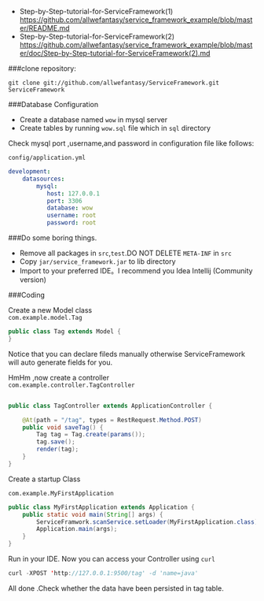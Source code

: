 
* Step-by-Step-tutorial-for-ServiceFramework(1)  https://github.com/allwefantasy/service_framework_example/blob/master/README.md
* Step-by-Step-tutorial-for-ServiceFramework(2)  https://github.com/allwefantasy/service_framework_example/blob/master/doc/Step-by-Step-tutorial-for-ServiceFramework(2).md

###clone repository:

```shell
git clone git://github.com/allwefantasy/ServiceFramework.git ServiceFramework
```


###Database Configuration
- Create a database named `wow` in mysql server
- Create tables by running `wow.sql` file which in `sql` directory

Check mysql port ,username,and password in configuration file like follows:

```
config/application.yml 
```

```yaml
development:
    datasources:
        mysql:
           host: 127.0.0.1
           port: 3306
           database: wow
           username: root
           password: root
```


###Do some boring things.

* Remove all packages in `src`,`test`.DO NOT DELETE `META-INF` in `src`
* Copy `jar/service_framework.jar` to lib directory
* Import to your preferred IDE。I recommend you Idea Intellij (Community version)

###Coding

Create a new Model class         
`com.example.model.Tag`

```java
public class Tag extends Model {
}
```

Notice that you can declare fileds manually otherwise ServiceFramework will auto generate fields for you.


HmHm ,now create a controller   
`com.example.controller.TagController`

```java

public class TagController extends ApplicationController {

    @At(path = "/tag", types = RestRequest.Method.POST)
    public void saveTag() {
        Tag tag = Tag.create(params());
        tag.save();
        render(tag);
    }
}

```

Create a startup Class 

`com.example.MyFirstApplication`

```java
public class MyFirstApplication extends Application {
    public static void main(String[] args) {
        ServiceFramwork.scanService.setLoader(MyFirstApplication.class);
        Application.main(args);
    }
}
```

Run in your IDE. Now you can access your Controller using `curl`

```java
curl -XPOST 'http://127.0.0.1:9500/tag' -d 'name=java'
```

All done .Check whether the data have been persisted in tag table.
